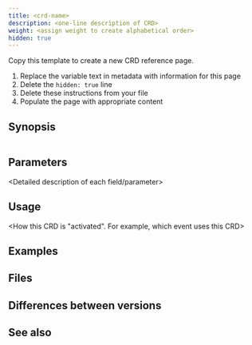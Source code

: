 ```yaml
---
title: <crd-name>
description: <one-line description of CRD>
weight: <assign weight to create alphabetical order>
hidden: true
---
```


Copy this template to create a new CRD reference page.

1. Replace the variable text in metadata with information for this page
1. Delete the `hidden: true` line
1. Delete these instructions from your file
1. Populate the page with appropriate content

## Synopsis
```
```

## Parameters

<Detailed description of each field/parameter>

## Usage

<How this CRD is "activated".  For example, which event uses this CRD>
<Instructions and guidelines for when and how to customize a CRD>

## Examples

## Files

## Differences between versions

## See also


